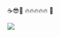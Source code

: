 ☕😎🫶 🔥🔥🔥🔥🔥 🚀

<img
  src="https://cr-ss-service.azurewebsites.net/api/ScreenShot?widget=summary&username=diogocercilio&badges=2&show-avatar=false&style=--header-bg-color:%23161b22;--name-font-size:0.4em;--rank-font-size:0.4em;--bg-color:%23131a28;--badge-bg-color:%23161b22;--badge-text-color:%23fff;--badge-rank-font-size:0.4em;--badge-location-font-size:0.4em;--badge-technology-font-size:0.4em;--border-radius:10px;--branding-text-color:%23fff"
/>
